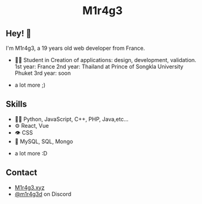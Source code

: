 <h1 align="center">
  M1r4g3
</h1>
<h2 align="center>
  <img src="{(https://img.shields.io/badge/mac%20os-000000?style=for-the-badge&logo=apple&logoColor=white)}" />
<h2/>

## Hey! 👋
I'm M1r4g3, a 19 years old web developer from France.

- 👨‍💻 Student in Creation of applications: design, development, validation.
  1st year: France 
  2nd year: Thailand at Prince of Songkla University Phuket
  3rd year: soon
  
+ a lot more ;)

## Skills
- 👨‍💻 Python, JavaScript, C++, PHP, Java,etc...
- ⚙️ React, Vue
- 👁️ CSS
- 💽 MySQL, SQL, Mongo
+ a lot more :D

## Contact
- [M1r4g3.xyz](https://M1r4g3.xyz)
- [@m1r4g3d](https://discord.com/users/744892863367872552) on Discord

